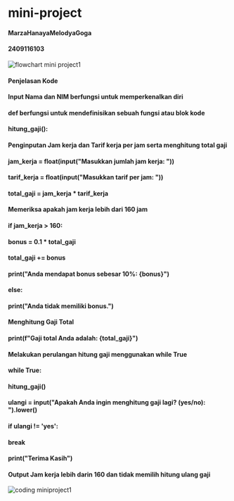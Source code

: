 # mini-project
#### MarzaHanayaMelodyaGoga
#### 2409116103

![flowchart mini project1](https://github.com/user-attachments/assets/5e61dec3-ff2b-4518-98ff-e203317ec3f8)

#### Penjelasan Kode
#### Input Nama dan NIM berfungsi untuk memperkenalkan diri
#### def berfungsi untuk mendefinisikan sebuah fungsi atau blok kode 
#### hitung_gaji():
#### Penginputan Jam kerja dan Tarif kerja per jam serta menghitung total gaji
#### jam_kerja = float(input("Masukkan jumlah jam kerja: "))
#### tarif_kerja = float(input("Masukkan tarif per jam: "))
#### total_gaji = jam_kerja * tarif_kerja
#### Memeriksa apakah jam kerja lebih dari 160 jam
#### if jam_kerja > 160:
#### bonus = 0.1 * total_gaji
#### total_gaji += bonus
#### print("Anda mendapat bonus sebesar 10%: {bonus}")
#### else:
#### print("Anda tidak memiliki bonus.")
#### Menghitung Gaji Total
#### print(f"Gaji total Anda adalah: {total_gaji}")
#### Melakukan perulangan hitung gaji menggunakan while True
#### while True:
#### hitung_gaji()
#### ulangi = input("Apakah Anda ingin menghitung gaji lagi? (yes/no): ").lower()
#### if ulangi != 'yes':
#### break
#### print("Terima Kasih")
#### Output Jam kerja lebih darin 160 dan tidak memilih hitung ulang gaji
![coding miniproject1](https://github.com/user-attachments/assets/1a729cd4-aca9-483e-83d7-0661ec2ba144)
